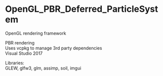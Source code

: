 # OpenGL_PBR_Deferred_ParticleSystem  
  
OpenGL rendering framework  
  
PBR rendering  
Uses vcpkg to manage 3rd party dependencies  
Visual Studio 2017

Libraries:  
GLEW, glfw3, glm, assimp, soil, imgui  
